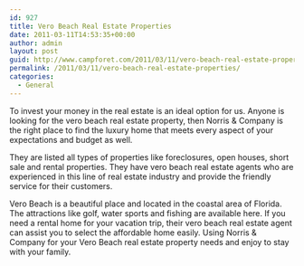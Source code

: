 ```yaml
---
id: 927
title: Vero Beach Real Estate Properties
date: 2011-03-11T14:53:35+00:00
author: admin
layout: post
guid: http://www.campforet.com/2011/03/11/vero-beach-real-estate-properties/
permalink: /2011/03/11/vero-beach-real-estate-properties/
categories:
  - General
---
```

To invest your money in the real estate is an ideal option for us. Anyone is looking for the vero beach real estate property, then Norris & Company is the right place to find the luxury home that meets every aspect of your expectations and budget as well.

They are listed all types of properties like foreclosures, open houses, short sale and rental properties. They have vero beach real estate agents who are experienced in this line of real estate industry and provide the friendly service for their customers.

Vero Beach is a beautiful place and located in the coastal area of Florida. The attractions like golf, water sports and fishing are available here. If you need a rental home for your vacation trip, their vero beach real estate agent can assist you to select the affordable home easily. Using Norris & Company for your Vero Beach real estate property needs and enjoy to stay with your family.